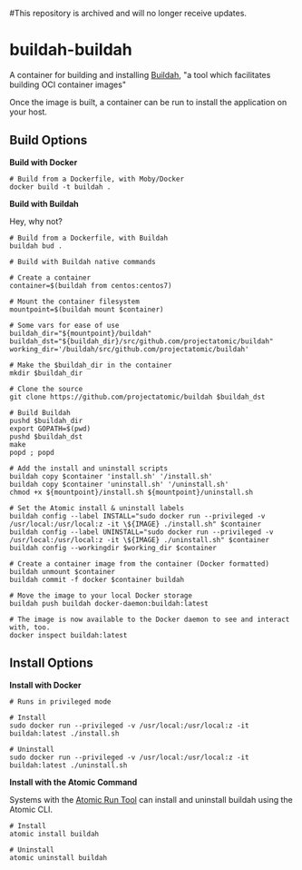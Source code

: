 #This repository is archived and will no longer receive updates.

buildah-buildah
===============

A container for building and installing [Buildah](https://github.com/projectatomic/buildah), "a tool which facilitates building OCI container images"

Once the image is built, a container can be run to install the application on your host.

Build Options
-------------

**Build with Docker**

```
# Build from a Dockerfile, with Moby/Docker
docker build -t buildah .
```

**Build with Buildah**

Hey, why not?

```
# Build from a Dockerfile, with Buildah
buildah bud .

# Build with Buildah native commands

# Create a container
container=$(buildah from centos:centos7)

# Mount the container filesystem 
mountpoint=$(buildah mount $container)

# Some vars for ease of use
buildah_dir="${mountpoint}/buildah"
buildah_dst="${buildah_dir}/src/github.com/projectatomic/buildah"
working_dir='/buildah/src/github.com/projectatomic/buildah'

# Make the $buildah_dir in the container
mkdir $buildah_dir

# Clone the source
git clone https://github.com/projectatomic/buildah $buildah_dst

# Build Buildah
pushd $buildah_dir
export GOPATH=$(pwd)
pushd $buildah_dst
make
popd ; popd

# Add the install and uninstall scripts
buildah copy $container 'install.sh' '/install.sh'
buildah copy $container 'uninstall.sh' '/uninstall.sh'
chmod +x ${mountpoint}/install.sh ${mountpoint}/uninstall.sh

# Set the Atomic install & uninstall labels
buildah config --label INSTALL="sudo docker run --privileged -v /usr/local:/usr/local:z -it \${IMAGE} ./install.sh" $container
buildah config --label UNINSTALL="sudo docker run --privileged -v /usr/local:/usr/local:z -it \${IMAGE} ./uninstall.sh" $container
buildah config --workingdir $working_dir $container

# Create a container image from the container (Docker formatted)
buildah unmount $container
buildah commit -f docker $container buildah

# Move the image to your local Docker storage
buildah push buildah docker-daemon:buildah:latest

# The image is now available to the Docker daemon to see and interact with, too.
docker inspect buildah:latest
```

Install Options
---------------

**Install with Docker**

```
# Runs in privileged mode

# Install
sudo docker run --privileged -v /usr/local:/usr/local:z -it buildah:latest ./install.sh

# Uninstall
sudo docker run --privileged -v /usr/local:/usr/local:z -it buildah:latest ./uninstall.sh
```

**Install with the Atomic Command**

Systems with the [Atomic Run Tool](https://github.com/projectatomic/atomic) can install and uninstall buildah using the Atomic CLI.

```
# Install
atomic install buildah

# Uninstall
atomic uninstall buildah
```
